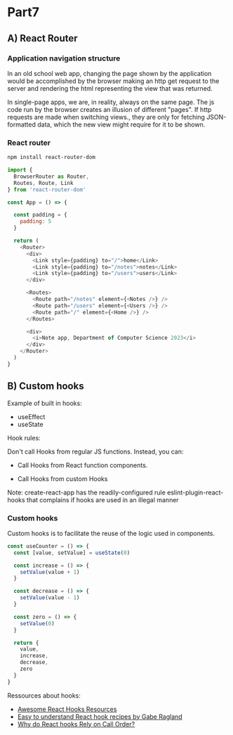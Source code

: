 # Part7

## A) React Router

### Application navigation structure

In an old school web app, changing the page shown by the application would be accomplished by the browser making an http get request to the server and rendering the html representing the view that was returned.

In single-page apps, we are, in reality, always on the same page. The js code run by the browser creates an illusion of different "pages". If http requests are made when switching views., they are only for fetching JSON-formatted data, which the new view might require for it to be shown.

### React router

```bash
npm install react-router-dom
```

```js
import {
  BrowserRouter as Router,
  Routes, Route, Link
} from 'react-router-dom'

const App = () => {

  const padding = {
    padding: 5
  }

  return (
    <Router>
      <div>
        <Link style={padding} to="/">home</Link>
        <Link style={padding} to="/notes">notes</Link>
        <Link style={padding} to="/users">users</Link>
      </div>

      <Routes>
        <Route path="/notes" element={<Notes />} />
        <Route path="/users" element={<Users />} />
        <Route path="/" element={<Home />} />
      </Routes>

      <div>
        <i>Note app, Department of Computer Science 2023</i>
      </div>
    </Router>
  )
}
```

## B) Custom hooks

Example of built in hooks:

- useEffect
- useState

Hook rules:

Don't call Hooks from regular JS functions. Instead, you can:

* Call Hooks from React function components.

* Call Hooks from custom Hooks

Note: create-react-app has the readily-configured rule eslint-plugin-react-hooks that complains if hooks are used in an illegal manner

### Custom hooks

Custom hooks is to facilitate the reuse of the logic used in components.

```js
const useCounter = () => {
  const [value, setValue] = useState(0)

  const increase = () => {
    setValue(value + 1)
  }

  const decrease = () => {
    setValue(value - 1)
  }

  const zero = () => {
    setValue(0)
  }

  return {
    value, 
    increase,
    decrease,
    zero
  }
}
```

Ressources about hooks:

* [Awesome React Hooks Resources](https://github.com/rehooks/awesome-react-hooks)
* [Easy to understand React hook recipes by Gabe Ragland](https://usehooks.com/)
* [Why do React hooks Rely on Call Order?](https://overreacted.io/why-do-hooks-rely-on-call-order/)
